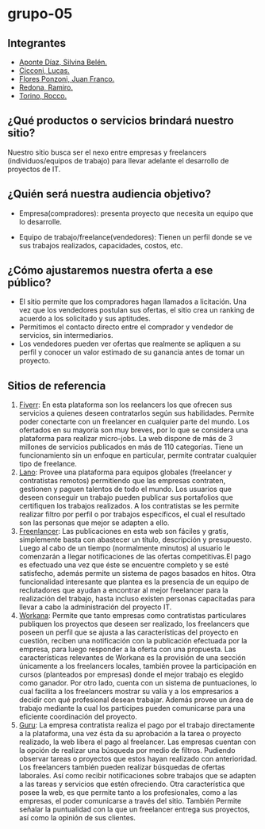 # grupo-05

## Integrantes

- [Aponte Díaz, Silvina Belén.](https://github.com/belenkskin)
- [Cicconi, Lucas.](https://github.com/LucasCicconi1704)
- [Flores Ponzoni, Juan Franco.](https://github.com/juanfranflores)
- [Redona, Ramiro.](https://github.com/ramiro1998)
- [Torino, Rocco.](https://github.com/RoccoTorino)

## ¿Qué productos o servicios brindará nuestro sitio?

Nuestro sitio busca ser el nexo entre empresas y freelancers (individuos/equipos de trabajo) para llevar adelante el desarrollo de proyectos de IT.

## ¿Quién será nuestra audiencia objetivo?

- Empresa(compradores): presenta proyecto que necesita un equipo que lo desarrolle.

- Equipo de trabajo/freelance(vendedores): Tienen un perfil donde se ve sus trabajos realizados, capacidades, costos, etc.

## ¿Cómo ajustaremos nuestra oferta a ese público?

- El sitio permite que los compradores hagan llamados a licitación. Una vez que los vendedores postulan sus ofertas, el sitio crea un ranking de acuerdo a los solicitado y sus aptitudes.
- Permitimos el contacto directo entre el comprador y vendedor de servicios, sin intermediarios.
- Los vendedores pueden ver ofertas que realmente se apliquen a su perfil y conocer un valor estimado de su ganancia antes de tomar un proyecto.

## Sitios de referencia

1. [Fiverr](https://www.fiverr.com/): En esta plataforma son los reelancers los que ofrecen sus servicios a quienes deseen contratarlos según sus habilidades. Permite poder conectarte con un freelancer en cualquier parte del mundo. Los ofertados en su mayoría son muy breves, por lo que se considera una plataforma para realizar micro-jobs. La web dispone de más de 3 millones de servicios publicados en más de 110 categorías. Tiene un funcionamiento sin un enfoque en particular, permite contratar cualquier tipo de freelance.
2. [Lano](https://www.lano.io/en/): Provee una plataforma para equipos globales (freelancer y contratistas remotos) permitiendo que las empresas contraten, gestionen y paguen  talentos de todo el mundo. Los usuarios que deseen conseguir un trabajo pueden publicar sus portafolios que certifiquen los trabajos realizados. A los contratistas se les permite realizar filtro por perfil o por trabajos específicos, el cual el resultado son las personas que mejor se adapten a ello.
3. [Freenlancer](https://www.freelancer.es/): Las publicaciones en esta web son fáciles y gratis, simplemente basta con abastecer un título, descripción y presupuesto. Luego al cabo de un tiempo (normalmente minutos) al usuario le comenzarán a llegar notificaciones de las ofertas competitivas.El pago es efectuado una vez que éste se encuentre completo y se esté satisfecho, además permite un sistema de pagos basados en hitos.
Otra funcionalidad interesante que plantea es la presencia de un equipo de reclutadores que ayudan a encontrar al mejor freelancer para la realización del trabajo, hasta incluso existen personas capacitadas para llevar a cabo la administración del proyecto IT.
4. [Workana](https://www.workana.com): Permite que tanto empresas como contratistas particulares publiquen los proyectos que deseen ser realizado, los freelancers que poseen un perfil que se ajusta a las características del proyecto en cuestión, reciben una notificación con la publicación efectuada por la empresa, para luego responder a la oferta con una propuesta. 
Las características relevantes de Workana es la provisión de una sección únicamente a los freelancers locales, también provee la participación en cursos (planteados por empresas) donde el mejor trabajo es elegido como ganador. Por otro lado, cuenta con un sistema de puntuaciones, lo cual facilita a los freelancers mostrar su valía y a los empresarios a decidir con qué profesional desean trabajar. Además provee un área de trabajo mediante la cual los participes pueden comunicarse para una eficiente coordinación del proyecto.
5. [Guru](https://www.guru.com/): La empresa contratista realiza el pago por el trabajo directamente a la plataforma, una vez ésta da su aprobación a la tarea o proyecto realizado, la web libera el pago al freelancer.
Las empresas cuentan con la opción de realizar una búsqueda por medio de filtros. Pudiendo observar tareas o proyectos que estos hayan realizado con anterioridad. Los freelancers también pueden realizar búsquedas de ofertas laborales. Así como recibir notificaciones sobre trabajos que se adapten a las tareas y servicios que estén ofreciendo.
Otra característica que posee la web, es que permite tanto a los profesionales, como a las empresas, el poder comunicarse a través del sitio. También Permite señalar la puntualidad con la que un freelancer entrega sus proyectos, así como la opinión de sus clientes.


<!--
Ideas:
Tags de aptitudes.
Juntar puntos que se puedan canjear por merch.
-->
